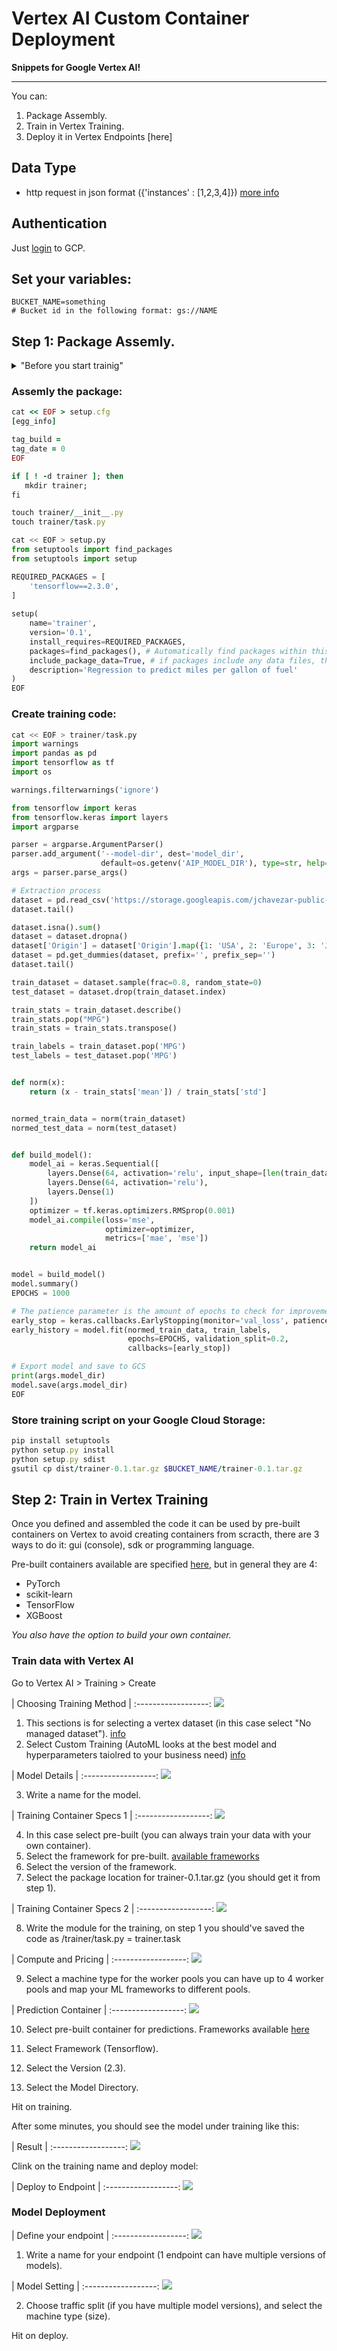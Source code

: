 # Vertex AI Custom Container Deployment

**Snippets for Google Vertex AI!**

---

You can:

1. Package Assembly.
2. Train in Vertex Training.
3. Deploy it in Vertex Endpoints [here]

## Data Type

- http request in json format ({'instances' : [1,2,3,4]}) [more info](https://cloud.google.com/vertex-ai/docs/predictions/online-predictions-custom-models#formatting-prediction-input)

## Authentication

Just [login](https://console.cloud.google.com/) to GCP.

## Set your variables:

```shell
BUCKET_NAME=something                                                              # Bucket id in the following format: gs://NAME
```

## Step 1: Package Assemly.

<details>
<summary>"Before you start trainig"</summary>
<br />
These are the steps to build the package that contains the files for training (no need to wrap it up and containarize it).

Layout:
    
    - PKG-INFO
    - setup.cfg
    - setup.py
    - trainer
      - __init__.py
      - task.py
    
</details>

### Assemly the package:


```ruby
cat << EOF > setup.cfg
[egg_info]

tag_build =
tag_date = 0
EOF
```

```ruby
if [ ! -d trainer ]; then
   mkdir trainer;
fi
```

```ruby
touch trainer/__init__.py
touch trainer/task.py
```

```python
cat << EOF > setup.py
from setuptools import find_packages
from setuptools import setup

REQUIRED_PACKAGES = [
    'tensorflow==2.3.0', 
]
 
setup(
    name='trainer', 
    version='0.1', 
    install_requires=REQUIRED_PACKAGES,
    packages=find_packages(), # Automatically find packages within this directory or below.
    include_package_data=True, # if packages include any data files, those will be packed together.
    description='Regression to predict miles per gallon of fuel'
)
EOF
```

### Create training code:

```Python
cat << EOF > trainer/task.py
import warnings
import pandas as pd
import tensorflow as tf
import os

warnings.filterwarnings('ignore')

from tensorflow import keras
from tensorflow.keras import layers
import argparse

parser = argparse.ArgumentParser()
parser.add_argument('--model-dir', dest='model_dir',
                    default=os.getenv('AIP_MODEL_DIR'), type=str, help='Model dir.')
args = parser.parse_args()

# Extraction process
dataset = pd.read_csv('https://storage.googleapis.com/jchavezar-public-datasets/auto-mpg.csv')
dataset.tail()

dataset.isna().sum()
dataset = dataset.dropna()
dataset['Origin'] = dataset['Origin'].map({1: 'USA', 2: 'Europe', 3: 'Japan'})
dataset = pd.get_dummies(dataset, prefix='', prefix_sep='')
dataset.tail()

train_dataset = dataset.sample(frac=0.8, random_state=0)
test_dataset = dataset.drop(train_dataset.index)

train_stats = train_dataset.describe()
train_stats.pop("MPG")
train_stats = train_stats.transpose()

train_labels = train_dataset.pop('MPG')
test_labels = test_dataset.pop('MPG')


def norm(x):
    return (x - train_stats['mean']) / train_stats['std']


normed_train_data = norm(train_dataset)
normed_test_data = norm(test_dataset)


def build_model():
    model_ai = keras.Sequential([
        layers.Dense(64, activation='relu', input_shape=[len(train_dataset.keys())]),
        layers.Dense(64, activation='relu'),
        layers.Dense(1)
    ])
    optimizer = tf.keras.optimizers.RMSprop(0.001)
    model_ai.compile(loss='mse',
                     optimizer=optimizer,
                     metrics=['mae', 'mse'])
    return model_ai


model = build_model()
model.summary()
EPOCHS = 1000

# The patience parameter is the amount of epochs to check for improvement
early_stop = keras.callbacks.EarlyStopping(monitor='val_loss', patience=10)
early_history = model.fit(normed_train_data, train_labels,
                          epochs=EPOCHS, validation_split=0.2,
                          callbacks=[early_stop])

# Export model and save to GCS
print(args.model_dir)
model.save(args.model_dir)
EOF
```

### Store training script on your Google Cloud Storage:

```ruby
pip install setuptools
python setup.py install
python setup.py sdist
gsutil cp dist/trainer-0.1.tar.gz $BUCKET_NAME/trainer-0.1.tar.gz
```

## Step 2: Train in Vertex Training

Once you defined and assembled the code it can be used by pre-built containers on Vertex to avoid creating containers from scracth, there are 3 ways to do it: gui (console), sdk or programming language.

Pre-built containers available are specified [here](https://cloud.google.com/vertex-ai/docs/training/pre-built-containers), but in general they are 4:

- PyTorch
- scikit-learn
- TensorFlow
- XGBoost

*You also have the option to build your own container.*

### Train data with Vertex AI

Go to Vertex AI > Training > Create

| Choosing Training Method |
:------------------:
![](./images/training_method_1.png)


1. This sections is for selecting a vertex dataset (in this case select "No managed dataset"). [info](https://cloud.google.com/vertex-ai/docs/training/using-managed-datasets)
2. Select Custom Training (AutoML looks at the best model and hyperparameters taiolred to your business need) [info](https://cloud.google.com/automl/docs)

| Model Details |
:------------------:
![](./images/model_details_1.png)

3. Write a name for the model.


| Training Container Specs 1 |
:------------------:
![](./images/training_container_1.png)

4. In this case select pre-built (you can always train your data with your own container). 
5. Select the framework for pre-built. [available frameworks](https://cloud.google.com/vertex-ai/docs/training/pre-built-containers)
6. Select the version of the framework.
7. Select the package location for trainer-0.1.tar.gz (you should get it from step 1).

| Training Container Specs 2 |
:------------------:
![](./images/training_container_2.png)

8. Write the module for the training, on step 1 you should've saved the code as /trainer/task.py = trainer.task

| Compute and Pricing |
:------------------:
![](./images/compute_and_pricing_1.png)

9. Select a machine type for the worker pools you can have up to 4 worker pools and map your ML frameworks to different pools.

| Prediction Container |
:------------------:
![](./images/prediction_container_1.png)

10. Select pre-built container for predictions. Frameworks available [here](https://cloud.google.com/vertex-ai/docs/predictions/pre-built-containers)

11. Select Framework (Tensorflow).
12. Select the Version (2.3).
13. Select the Model Directory.

Hit on training.

After some minutes, you should see the model under training like this:

| Result |
:------------------:
![](./images/training_pipelines_after.png)


Clink on the training name and deploy model:


| Deploy to Endpoint |
:------------------:
![](./images/deploy_to_endpoint.png)


### Model Deployment


| Define your endpoint |
:------------------:
![](./images/define_your_endpoint.png)

1. Write a name for your endpoint (1 endpoint can have multiple versions of models).


| Model Setting |
:------------------:
![](./images/model_settings.png)

2. Choose traffic split (if you have multiple model versions), and select the machine type (size).

Hit on deploy.